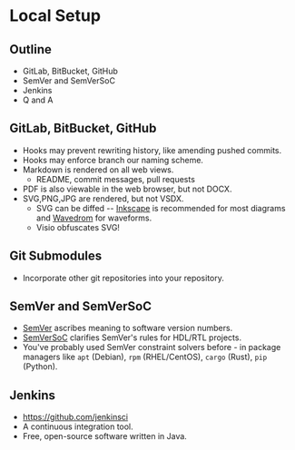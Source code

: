 
# Local Setup

## Outline
- GitLab, BitBucket, GitHub
- SemVer and SemVerSoC
- Jenkins
- Q and A

## GitLab, BitBucket, GitHub
- Hooks may prevent rewriting history, like amending pushed commits.
- Hooks may enforce branch our naming scheme.
- Markdown is rendered on all web views.
  - README, commit messages, pull requests
- PDF is also viewable in the web browser, but not DOCX.
- SVG,PNG,JPG are rendered, but not VSDX.
  - SVG can be diffed -- [Inkscape](https://inkscape.org/) is recommended for
    most diagrams and [Wavedrom](https://wavedrom.com/) for waveforms.
  - Visio obfuscates SVG!

## Git Submodules
- Incorporate other git repositories into your repository.

## SemVer and SemVerSoC
- [SemVer](https://semver.org/) ascribes meaning to software version numbers.
- [SemVerSoC](https://davemcewan.github.io/SemVerSoC/) clarifies SemVer's rules
  for HDL/RTL projects.
- You've probably used SemVer constraint solvers before - in package managers
  like `apt` (Debian), `rpm` (RHEL/CentOS), `cargo` (Rust), `pip` (Python).

## Jenkins
- <https://github.com/jenkinsci>
- A continuous integration tool.
- Free, open-source software written in Java.
